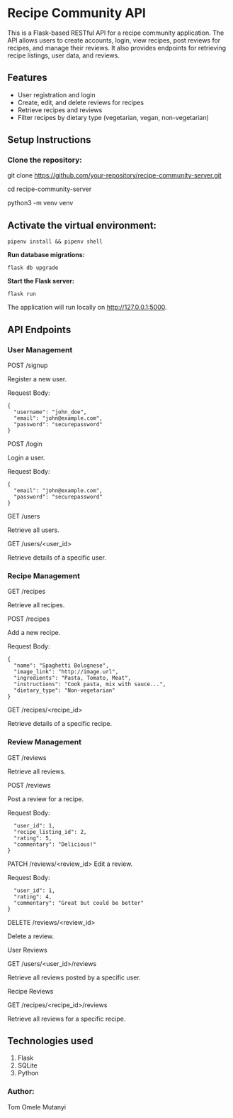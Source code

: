 # Recipe Community API

This is a Flask-based RESTful API for a recipe community application. The API allows users to create accounts, login, view recipes, post reviews for recipes, and manage their reviews. It also provides endpoints for retrieving recipe listings, user data, and reviews.

## Features
- User registration and login
- Create, edit, and delete reviews for recipes
- Retrieve recipes and reviews
- Filter recipes by dietary type (vegetarian, vegan, non-vegetarian)

## Setup Instructions

### Clone the repository:

git clone https://github.com/your-repository/recipe-community-server.git

cd recipe-community-server

python3 -m venv venv

## Activate the virtual environment:

`pipenv install && pipenv shell`

**Run database migrations:**

`flask db upgrade`

**Start the Flask server:**

`flask run`

The application will run locally on http://127.0.0.1:5000.

## API Endpoints

### User Management

POST /signup

Register a new user.

Request Body:

```
{
  "username": "john_doe",
  "email": "john@example.com",
  "password": "securepassword"
}
```

POST /login

Login a user.

Request Body:

```
{
  "email": "john@example.com",
  "password": "securepassword"
}
```

GET /users

Retrieve all users.

GET /users/<user_id>

Retrieve details of a specific user.

### Recipe Management

GET /recipes

Retrieve all recipes.

POST /recipes

Add a new recipe.

Request Body:

```
{
  "name": "Spaghetti Bolognese",
  "image_link": "http://image.url",
  "ingredients": "Pasta, Tomato, Meat",
  "instructions": "Cook pasta, mix with sauce...",
  "dietary_type": "Non-vegetarian"
}
```

GET /recipes/<recipe_id>

Retrieve details of a specific recipe.

### Review Management

GET /reviews

Retrieve all reviews.

POST /reviews

Post a review for a recipe.

Request Body:

```{
  "user_id": 1,
  "recipe_listing_id": 2,
  "rating": 5,
  "commentary": "Delicious!"
}
```

PATCH /reviews/<review_id>
Edit a review.

Request Body:

```{
  "user_id": 1,
  "rating": 4,
  "commentary": "Great but could be better"
}
```

DELETE /reviews/<review_id>

Delete a review.

User Reviews

GET /users/<user_id>/reviews

Retrieve all reviews posted by a specific user.

Recipe Reviews

GET /recipes/<recipe_id>/reviews

Retrieve all reviews for a specific recipe.

## Technologies used

1. Flask
2. SQLite
3. Python


### Author:

Tom Omele Mutanyi






